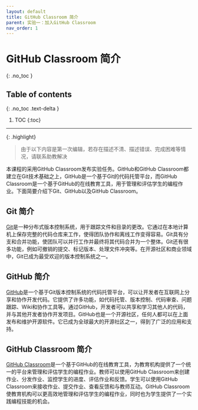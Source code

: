 ```yaml
---
layout: default
title: GitHub Classroom 简介 
parent: 实验一：加入GitHub Classroom
nav_order: 1
---
```


# GitHub Classroom 简介
{: .no_toc }

## Table of contents
{: .no_toc .text-delta }

1. TOC
{:toc}

---

{: .highlight}

> 由于以下内容是第一次编辑，若存在描述不清、描述错误、完成困难等情况，请联系助教解决

本课程的采用GitHub Classroom发布实验任务。GitHub和GitHub Classroom都建立在Git技术基础之上，GitHub是一个基于Git的代码托管平台，而GitHub Classroom是一个基于GitHub的在线教育工具，用于管理和评估学生的编程作业。下面简要介绍下Git、GitHub以及GitHub Classroom。 

## Git 简介

[Git](https://git-scm.com/)是一种分布式版本控制系统，用于跟踪文件和目录的更改。它通过在本地计算机上保存完整的代码仓库来工作，使得团队协作和离线工作变得容易。Git具有分支和合并功能，使团队可以并行工作并最终将其代码合并为一个整体。Git还有很多功能，例如可撤销的提交、标记版本、处理文件冲突等。在开源社区和商业领域中，Git已成为最受欢迎的版本控制系统之一。

## GitHub 简介

[GitHub](github.com)是一个基于Git版本控制系统的代码托管平台，可以让开发者在互联网上分享和协作开发代码。它提供了许多功能，如代码托管、版本控制、代码审查、问题跟踪、Wiki和协作工具等。通过GitHub，开发者可以共享和学习其他人的代码，并与其他开发者协作开发项目。GitHub也是一个开源社区，任何人都可以在上面发布和维护开源软件。它已成为全球最大的开源社区之一，得到了广泛的应用和支持。

## GitHub Classroom 简介

[GitHub Classroom](https://classroom.github.com/)是一个基于GitHub的在线教育工具，为教育机构提供了一个统一的平台来管理和评估学生的编程作业。教师可以使用GitHub Classroom来创建作业、分发作业、监控学生的进度、评估作业和反馈。学生可以使用GitHub Classroom来接收作业、提交作业、查看反馈和与教师互动。GitHub Classroom使教育机构可以更高效地管理和评估学生的编程作业，同时也为学生提供了一个实践编程技能的机会。